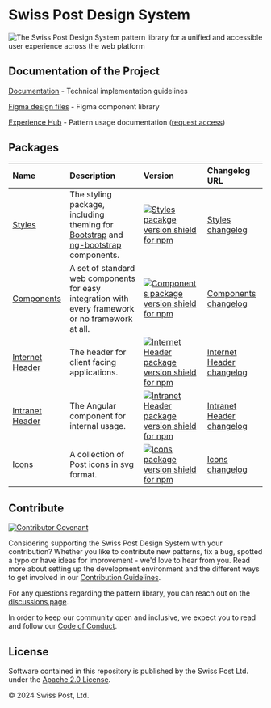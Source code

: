 # Swiss Post Design System

![The Swiss Post Design System pattern library for a unified and accessible user experience across the web platform](https://github.com/swisspost/design-system/assets/1659006/e58acc52-3e6a-47b3-84b5-0726250ec225)

## Documentation of the Project

[Documentation](https://design-system.post.ch) - Technical implementation guidelines

[Figma design files](https://www.figma.com/file/xZ0IW0MJO0vnFicmrHiKaY/Components-Post?type=design&node-id=3209%3A72270&mode=design&t=jhmGcSqeWq2SgQXT-1) - Figma component library

[Experience Hub](https://www.experience-hub.ch/document/2803) - Pattern usage documentation ([request access](https://www.experience-hub.ch/request-access/))

## Packages

| Name                                                                                                    | Description                                                                                                                                             | Version                                                                                                                                                                                                                                                  | Changelog URL                                                                 |
| :------------------------------------------------------------------------------------------------------ | :------------------------------------------------------------------------------------------------------------------------------------------------------ | :------------------------------------------------------------------------------------------------------------------------------------------------------------------------------------------------------------------------------------------------------- |:------------------------------------------------------------------------------|
| [Styles](https://design-system.post.ch/?path=/docs/e53e2de8-0bbf-4f70-babc-074c5466f700--docs)          | The styling package, including theming for [Bootstrap](https://getbootstrap.com/) and [ng-bootstrap](https://ng-bootstrap.github.io/#/home) components. | [![Styles pacakge version shield for npm](https://img.shields.io/npm/v/%40swisspost%2Fdesign-system-styles?style=flat-square&logo=npm&label=%20&color=%23fc0)](https://www.npmjs.com/package/@swisspost/design-system-styles)                            | [Styles changelog](/packages/styles/CHANGELOG.md)                             |
| [Components](https://design-system.post.ch/?path=/docs/edfb619b-fda1-4570-bf25-20830303d483--docs)      | A set of standard web components for easy integration with every framework or no framework at all.                                                      | [![Components package version shield for npm](https://img.shields.io/npm/v/%40swisspost%2Fdesign-system-components?style=flat-square&logo=npm&label=%20&color=%23fc0)](https://www.npmjs.com/package/@swisspost/design-system-components)                | [Components changelog](/packages/components/CHANGELOG.md)                     |
| [Internet Header](https://design-system.post.ch/?path=/docs/9b02bcb2-3b6a-4271-b550-675a62ff3890--docs) | The header for client facing applications.                                                                                                              | [![Internet Header package version shield for npm](https://img.shields.io/npm/v/%40swisspost%2Finternet-header?style=flat-square&logo=npm&label=%20&color=%23fc0)](https://www.npmjs.com/package/@swisspost/internet-header)                             | [Internet Header changelog](/packages/internet-header/CHANGELOG.md)           |
| [Intranet Header](https://design-system.post.ch/?path=/docs/d59a459b-6f14-47c6-9f98-a36a3f79a6e3--docs) | The Angular component for internal usage.                                                                                                               | [![Intranet Header package version shield for npm](https://img.shields.io/npm/v/%40swisspost%2Fdesign-system-intranet-header?style=flat-square&logo=npm&label=%20&color=%23fc0)](https://www.npmjs.com/package/@swisspost/design-system-intranet-header) | [Intranet Header changelog](/packages/intranet-header-workspace/CHANGELOG.md) |
| [Icons](https://design-system.post.ch/?path=/docs/40ed323b-9c1a-42ab-91ed-15f97f214608--docs)           | A collection of Post icons in svg format.                                                                                                               | [![Icons package version shield for npm](https://img.shields.io/npm/v/%40swisspost%2Fdesign-system-icons?style=flat-square&logo=npm&label=%20&color=%23fc0)](https://www.npmjs.com/package/@swisspost/design-system-icons)                               | [Icons changelog](/packages/icons/CHANGELOG.md)                               |

## Contribute

[![Contributor Covenant](https://img.shields.io/badge/Contributor%20Covenant-2.1-4baaaa.svg)](CODE_OF_CONDUCT.md)

Considering supporting the Swiss Post Design System with your contribution? Whether you like to contribute new patterns, fix a bug, spotted a typo or have ideas for improvement - we'd love to hear from you. Read more about setting up the development environment and the different ways to get involved in our [Contribution Guidelines](/CONTRIBUTING.md).

For any questions regarding the pattern library, you can reach out on the [discussions page](https://github.com/swisspost/design-system/discussions).

In order to keep our community open and inclusive, we expect you to read and follow our [Code of Conduct](/CODE_OF_CONDUCT.md).

## License

Software contained in this repository is published by the Swiss Post Ltd. under the [Apache 2.0 License](./LICENSE).

© 2024 Swiss Post, Ltd.
